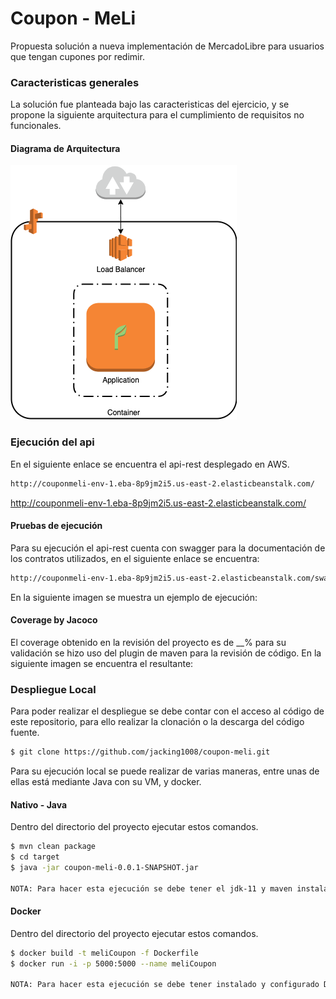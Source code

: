 # Coupon - MeLi
Propuesta solución a nueva implementación de MercadoLibre para usuarios que tengan cupones por redimir.

### Caracteristicas generales
La solución fue planteada bajo las caracteristicas del ejercicio, y se propone la siguiente arquitectura para el cumplimiento de requisitos no funcionales.
#### Diagrama de Arquitectura
![](assets/basic_arch.png)

### Ejecución del api
En el siguiente enlace se encuentra el api-rest desplegado en AWS.
```sh
http://couponmeli-env-1.eba-8p9jm2i5.us-east-2.elasticbeanstalk.com/
```
http://couponmeli-env-1.eba-8p9jm2i5.us-east-2.elasticbeanstalk.com/
#### Pruebas de ejecución
Para su ejecución el api-rest cuenta con swagger para la documentación de los contratos utilizados, en el siguiente enlace se encuentra:
```sh
http://couponmeli-env-1.eba-8p9jm2i5.us-east-2.elasticbeanstalk.com/swagger-ui.html
```
En la siguiente imagen se muestra un ejemplo de ejecución:


#### Coverage by Jacoco
El coverage obtenido en la revisión del proyecto es de __% para su validación se hizo uso del plugin de maven para la revisión de código. En la siguiente imagen se encuentra el resultante:

### Despliegue Local
Para poder realizar el despliegue se debe contar con el acceso al código de este repositorio, para ello realizar la clonación o la descarga del código fuente.
```sh
$ git clone https://github.com/jacking1008/coupon-meli.git
```
Para su ejecución local se puede realizar de varias maneras, entre unas de ellas está mediante Java con su VM, y docker.
#### Nativo - Java
Dentro del directorio del proyecto ejecutar estos comandos.
```sh
$ mvn clean package
$ cd target
$ java -jar coupon-meli-0.0.1-SNAPSHOT.jar

NOTA: Para hacer esta ejecución se debe tener el jdk-11 y maven instalado, además de ello tener configurado sus variables de entorno.
```
#### Docker
Dentro del directorio del proyecto ejecutar estos comandos.
```sh
$ docker build -t meliCoupon -f Dockerfile
$ docker run -i -p 5000:5000 --name meliCoupon

NOTA: Para hacer esta ejecución se debe tener instalado y configurado Docker.
```